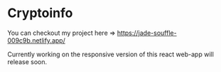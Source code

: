 # Cryptoinfo

You can checkout my project here => https://jade-souffle-009c9b.netlify.app/

Currently working on the responsive version of this react web-app will release soon.


